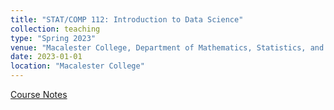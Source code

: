 ```yaml
---
title: "STAT/COMP 112: Introduction to Data Science"
collection: teaching
type: "Spring 2023"
venue: "Macalester College, Department of Mathematics, Statistics, and Computer Science"
date: 2023-01-01
location: "Macalester College"
---
```


[Course Notes](http://jamesnormington.github.io/_teaching/_2023-spring-mac-stat112)